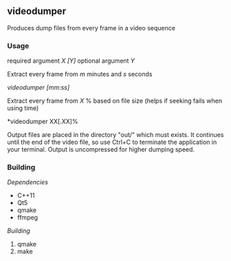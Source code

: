 ## videodumper

Produces dump files from every frame in a video sequence

### Usage
*<X>* required argument *X*
*[Y]* optional argument *Y*

Extract every frame from *m* minutes and *s* seconds

*videodumper <filename> [mm:ss]*

Extract every frame from *X* % based on file size (helps if seeking fails when using time)

*videodumper <filename> XX[.XX]%

Output files are placed in the directory "out/" which must exists. It continues until the end of the video file, so use Ctrl+C to terminate the application in your terminal. Output is uncompressed for higher dumping speed.

### Building

*Dependencies*

- C++11
- Qt5
- qmake
- ffmpeg

*Building*

1. qmake
2. make